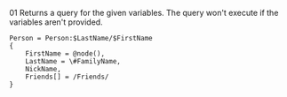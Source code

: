 ﻿01 Returns a query for the given variables. The query won't execute if the variables aren't provided.
```gcl
Person = Person:$LastName/$FirstName
{
    FirstName = @node(),
    LastName = \#FamilyName,
    NickName,
    Friends[] = /Friends/
}
```
